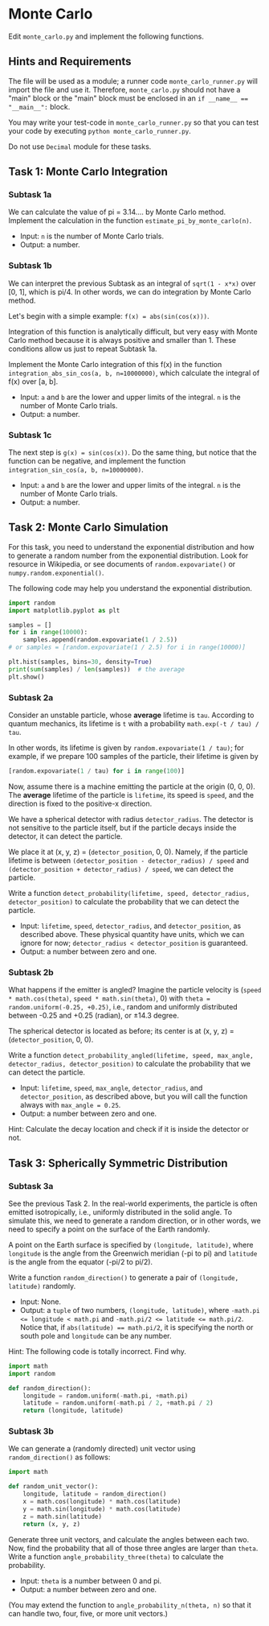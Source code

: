 # Monte Carlo

Edit `monte_carlo.py` and implement the following functions.

## Hints and Requirements

The file will be used as a module; a runner code `monte_carlo_runner.py` will import the file and use it.
Therefore, `monte_carlo.py` should not have a "main" block or the "main" block must be enclosed in an `if __name__ == "__main__":` block.

You may write your test-code in `monte_carlo_runner.py` so that you can test your code by executing `python monte_carlo_runner.py`.

Do not use `Decimal` module for these tasks.

## Task 1: Monte Carlo Integration

### Subtask 1a

We can calculate the value of pi = 3.14.... by Monte Carlo method.
Implement the calculation in the function `estimate_pi_by_monte_carlo(n)`.

- Input: `n` is the number of Monte Carlo trials.
- Output: a number.

### Subtask 1b

We can interpret the previous Subtask as an integral of `sqrt(1 - x*x)` over [0, 1], which is pi/4.
In other words, we can do integration by Monte Carlo method.

Let's begin with a simple example: `f(x) = abs(sin(cos(x)))`.

Integration of this function is analytically difficult, but very easy with Monte Carlo method because it is always positive and smaller than 1. These conditions allow us just to repeat Subtask 1a.

Implement the Monte Carlo integration of this f(x) in the function `integration_abs_sin_cos(a, b, n=10000000)`, which calculate the integral of f(x) over [a, b].

- Input: `a` and `b` are the lower and upper limits of the integral. `n` is the number of Monte Carlo trials.
- Output: a number.

### Subtask 1c

The next step is `g(x) = sin(cos(x))`. Do the same thing, but notice that the function can be negative, and implement the function `integration_sin_cos(a, b, n=10000000)`.

- Input: `a` and `b` are the lower and upper limits of the integral. `n` is the number of Monte Carlo trials.
- Output: a number.

## Task 2: Monte Carlo Simulation

For this task, you need to understand the exponential distribution and how to generate a random number from the exponential distribution.
Look for resource in Wikipedia, or see documents of `random.expovariate()` or `numpy.random.exponential()`.

The following code may help you understand the exponential distribution.

```python
import random
import matplotlib.pyplot as plt

samples = []
for i in range(10000):
    samples.append(random.expovariate(1 / 2.5))
# or samples = [random.expovariate(1 / 2.5) for i in range(10000)]

plt.hist(samples, bins=30, density=True)
print(sum(samples) / len(samples))  # the average
plt.show()
```

### Subtask 2a

Consider an unstable particle, whose **average** lifetime is `tau`. According to quantum mechanics, its lifetime is `t` with a probability `math.exp(-t / tau) / tau`.

In other words, its lifetime is given by `random.expovariate(1 / tau)`; for example, if we prepare 100 samples of the particle, their lifetime is given by

```python
[random.expovariate(1 / tau) for i in range(100)]
```

Now, assume there is a machine emitting the particle at the origin (0, 0, 0). The **average** lifetime of the particle is `lifetime`, its speed is `speed`, and the direction is fixed to the positive-x direction.

We have a spherical detector with radius `detector_radius`.
The detector is not sensitive to the particle itself, but if the particle decays inside the detector, it can detect the particle.

We place it at (x, y, z) = (`detector_position`, 0, 0).
Namely, if the particle lifetime is between `(detector_position - detector_radius) / speed` and `(detector_position + detector_radius) / speed`, we can detect the particle.

Write a function `detect_probability(lifetime, speed, detector_radius, detector_position)` to calculate the probability that we can detect the particle.

- Input: `lifetime`, `speed`, `detector_radius`, and `detector_position`, as described above. These physical quantity have units, which we can ignore for now; `detector_radius < detector_position` is guaranteed.
- Output: a number between zero and one.

### Subtask 2b

What happens if the emitter is angled? Imagine the particle velocity is (`speed * math.cos(theta)`, `speed * math.sin(theta)`, 0) with `theta = random.uniform(-0.25, +0.25)`, i.e., random and uniformly distributed between -0.25 and +0.25 (radian), or ±14.3 degree.

The spherical detector is located as before; its center is at (x, y, z) = (`detector_position`, 0, 0).

Write a function `detect_probability_angled(lifetime, speed, max_angle, detector_radius, detector_position)` to calculate the probability that we can detect the particle.

- Input: `lifetime`, `speed`, `max_angle`, `detector_radius`, and `detector_position`, as described above, but you will call the function always with `max_angle = 0.25`.
- Output: a number between zero and one.

Hint: Calculate the decay location and check if it is inside the detector or not.

## Task 3: Spherically Symmetric Distribution

### Subtask 3a

See the previous Task 2. In the real-world experiments, the particle is often emitted isotropically, i.e., uniformly distributed in the solid angle. To simulate this, we need to generate a random direction, or in other words, we need to specify a point on the surface of the Earth randomly.

A point on the Earth surface is specified by `(longitude, latitude)`, where `longitude` is the angle from the Greenwich meridian (-pi to pi) and `latitude` is the angle from the equator (-pi/2 to pi/2).

Write a function `random_direction()` to generate a pair of `(longitude, latitude)` randomly.

- Input: None.
- Output: a `tuple` of two numbers, `(longitude, latitude)`, where `-math.pi <= longitude < math.pi` and `-math.pi/2 <= latitude <= math.pi/2`. Notice that, if `abs(latitude) == math.pi/2`, it is specifying the north or south pole and `longitude` can be any number.

Hint: The following code is totally incorrect. Find why.

```python
import math
import random

def random_direction():
    longitude = random.uniform(-math.pi, +math.pi)
    latitude = random.uniform(-math.pi / 2, +math.pi / 2)
    return (longitude, latitude)
```

### Subtask 3b

We can generate a (randomly directed) unit vector using `random_direction()` as follows:

```python
import math

def random_unit_vector():
    longitude, latitude = random_direction()
    x = math.cos(longitude) * math.cos(latitude)
    y = math.sin(longitude) * math.cos(latitude)
    z = math.sin(latitude)
    return (x, y, z)
```

Generate three unit vectors, and calculate the angles between each two. Now, find the probability that all of those three angles are larger than `theta`. Write a function `angle_probability_three(theta)` to calculate the probability.

- Input: `theta` is a number between 0 and pi.
- Output: a number between zero and one.

(You may extend the function to `angle_probability_n(theta, n)` so that it can handle two, four, five, or more unit vectors.)
